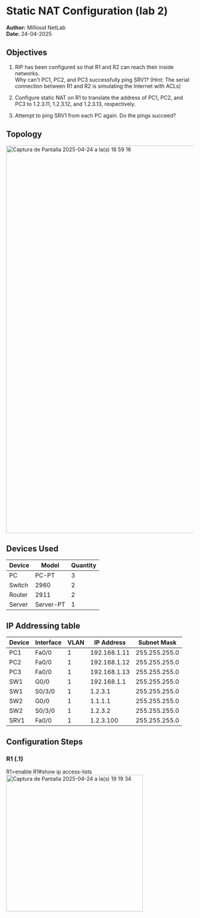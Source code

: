 # Static NAT Configuration (lab 2)

**Author:** Millioud NetLab  
**Date:** 24-04-2025  

## Objectives

1. RIP has been configured so that R1 and R2 can reach their inside networks.  
    Why can't PC1, PC2, and PC3 successfully ping SRV1?
    (Hint: The serial connection between R1 and R2 is simulating the Internet with ACLs)

2. Configure static NAT on R1 to translate the address of PC1, PC2, and PC3 to 
    1.2.3.11, 1.2.3.12, and 1.2.3.13, respectively.

3. Attempt to ping SRV1 from each PC again.  Do the pings succeed?

## Topology

<img width="1040" alt="Captura de Pantalla 2025-04-24 a la(s) 18 59 16" src="https://github.com/user-attachments/assets/624e887f-f971-4d5e-ac6d-4f4361feb906" />

## Devices Used

| Device         | Model        | Quantity |
|----------------|--------------|----------|
| PC         | PC-PT         | 3        |
| Switch | 2960         | 2        |
| Router             | 2911      | 2        |
| Server             | Server-PT      | 1        |

## IP Addressing table 

| Device | Interface | VLAN | IP Address     | Subnet Mask       |
|--------|-----------|------|----------------|-------------------|
| PC1    | Fa0/0     | 1   | 192.168.1.11   | 255.255.255.0     |
| PC2    | Fa0/0     | 1  | 192.168.1.12   | 255.255.255.0     |
| PC3   | Fa0/0    | 1   | 192.168.1.13   | 255.255.255.0     |
| SW1    | G0/0     | 1  | 192.168.1.1   | 255.255.255.0     |
| SW1   | S0/3/0    | 1   | 1.2.3.1   | 255.255.255.0     |
| SW2    | G0/0     | 1  | 1.1.1.1  | 255.255.255.0     |
| SW2   | S0/3/0    | 1   | 1.2.3.2   | 255.255.255.0     |
| SRV1   | Fa0/0    | 1   | 1.2.3.100   | 255.255.255.0     |

## Configuration Steps

### R1 (.1)

R1>enable
R1#show ip access-lists
<img width="367" alt="Captura de Pantalla 2025-04-24 a la(s) 19 19 34" src="https://github.com/user-attachments/assets/168dbc07-1a60-4908-a69f-38cbe26e40c2" />




















